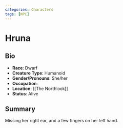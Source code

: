 ```yaml
---
categories: Characters
tags: [NPC]
---
```

# Hruna
## Bio
- **Race**: Dwarf
- **Creature Type**: Humanoid
- **Gender/Pronouns**:  She/her
- **Occupation**: 
- **Location**: [[The Northlook]]
- **Status**: Alive

## Summary
Missing her right ear, and a few fingers on her left hand.